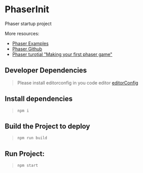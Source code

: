 # PhaserInit
Phaser startup project

More resources: 
>
- [Phaser Examples](http://phaser.io/examples)
- [Phaser Github](https://github.com/photonstorm/phaser-examples)
- [Phaser turotial "Making your first phaser game"](http://phaser.io/tutorials/making-your-first-phaser-game)

## Developer Dependencies
> Please install editorconfig in you code editor
 [editorConfig](http://editorconfig.org/#download)

## Install dependencies
> ```npm i```

## Build the Project to deploy
> ```npm run build```

## Run Project:
> ```npm start```
